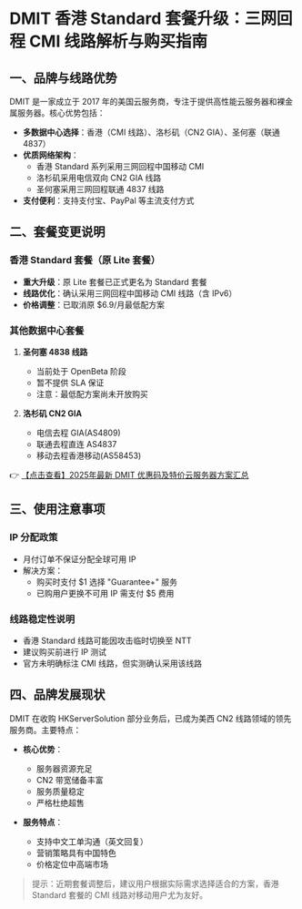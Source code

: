 # DMIT 香港 Standard 套餐升级：三网回程 CMI 线路解析与购买指南

## 一、品牌与线路优势

DMIT 是一家成立于 2017 年的美国云服务商，专注于提供高性能云服务器和裸金属服务器。核心优势包括：

- **多数据中心选择**：香港（CMI 线路）、洛杉矶（CN2 GIA）、圣何塞（联通 4837）
- **优质网络架构**：
  - 香港 Standard 系列采用三网回程中国移动 CMI
  - 洛杉矶采用电信双向 CN2 GIA 线路
  - 圣何塞采用三网回程联通 4837 线路
- **支付便利**：支持支付宝、PayPal 等主流支付方式

## 二、套餐变更说明

### 香港 Standard 套餐（原 Lite 套餐）
- **重大升级**：原 Lite 套餐已正式更名为 Standard 套餐
- **线路优化**：确认采用三网回程中国移动 CMI 线路（含 IPv6）
- **价格调整**：已取消原 $6.9/月最低配方案

### 其他数据中心套餐
1. **圣何塞 4838 线路**
   - 当前处于 OpenBeta 阶段
   - 暂不提供 SLA 保证
   - 注意：最低配方案尚未开放购买

2. **洛杉矶 CN2 GIA**
   - 电信去程 GIA(AS4809)
   - 联通去程直连 AS4837
   - 移动去程香港移动(AS58453)

👉 [【点击查看】2025年最新 DMIT 优惠码及特价云服务器方案汇总](https://bit.ly/dmit_coupon)

## 三、使用注意事项

### IP 分配政策
- 月付订单不保证分配全球可用 IP
- 解决方案：
  - 购买时支付 $1 选择 "Guarantee+" 服务
  - 已购用户更换不可用 IP 需支付 $5 费用

### 线路稳定性说明
- 香港 Standard 线路可能因攻击临时切换至 NTT
- 建议购买前进行 IP 测试
- 官方未明确标注 CMI 线路，但实测确认采用该线路

## 四、品牌发展现状

DMIT 在收购 HKServerSolution 部分业务后，已成为美西 CN2 线路领域的领先服务商。主要特点：

- **核心优势**：
  - 服务器资源充足
  - CN2 带宽储备丰富
  - 服务质量稳定
  - 严格杜绝超售

- **服务特点**：
  - 支持中文工单沟通（英文回复）
  - 营销策略具有中国特色
  - 价格定位中高端市场

> 提示：近期套餐调整后，建议用户根据实际需求选择适合的方案，香港 Standard 套餐的 CMI 线路对移动用户尤为友好。
